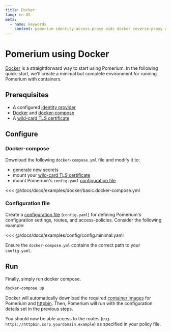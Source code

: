 ```yaml
---
title: Docker
lang: en-US
meta:
  - name: keywords
    content: pomerium identity-access-proxy oidc docker reverse-proxy containers
---
```


# Pomerium using Docker

[Docker] is a straightforward way to start using Pomerium. In the following quick-start, we'll create a minimal but complete environment for running Pomerium with containers.

## Prerequisites

- A configured [identity provider]
- [Docker] and [docker-compose]
- A [wild-card TLS certificate]

## Configure

### Docker-compose

Download the following `docker-compose.yml` file and modify it to:

- generate new secrets
- mount your [wild-card TLS certificate]
- mount Pomerium's `config.yaml` [configuration file]

<<< @/docs/docs/examples/docker/basic.docker-compose.yml

### Configuration file

Create a [configuration file] (`config.yaml`) for defining Pomerium's configuration settings, routes, and access-policies. Consider the following example:

<<< @/docs/docs/examples/config/config.minimal.yaml

Ensure the `docker-compose.yml` contains the correct path to your `config.yaml`.

## Run

Finally, simply run docker compose.

```bash
docker-compose up
```

Docker will automatically download the required [container images] for Pomerium and [httpbin]. Then, Pomerium will run with the configuration details set in the previous steps.

You should now be able access to the routes (e.g. `https://httpbin.corp.yourdomain.example`) as specified in your policy file.

[configuration file]: ../reference/readme.md
[container images]: https://hub.docker.com/r/pomerium/pomerium
[docker]: https://docs.docker.com/install/
[docker-compose]: https://docs.docker.com/compose/install/
[httpbin]: https://httpbin.org/
[identity provider]: ../docs/identity-providers.md
[wild-card tls certificate]: ../docs/certificates.md
